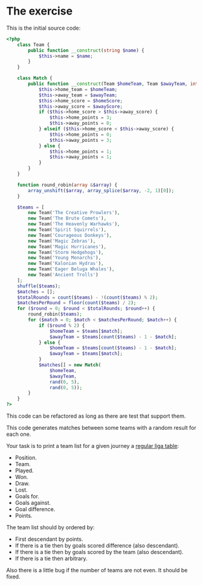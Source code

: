 # The exercise

This is the initial source code:
```php
<?php
    class Team {
        public function __construct(string $name) {
            $this->name = $name;
        }
    }

    class Match {
        public function __construct(Team $homeTeam, Team $awayTeam, int $homeScore, int $awayScore) {
            $this->home_team = $homeTeam;
            $this->away_team = $awayTeam;
            $this->home_score = $homeScore;
            $this->away_score = $awayScore;
            if ($this->home_score > $this->away_score) {
                $this->home_points = 3;
                $this->away_points = 0;
            } elseif ($this->home_score < $this->away_score) {
                $this->home_points = 0;
                $this->away_points = 3;
            } else {
                $this->home_points = 1;
                $this->away_points = 1;
            }
        }
    }

    function round_robin(array &$array) {
        array_unshift($array, array_splice($array, -2, 1)[0]);
    }

    $teams = [
        new Team('The Creative Prowlers'),
        new Team('The Brute Comets'),
        new Team('The Heavenly Warhawks'),
        new Team('Spirit Squirrels'),
        new Team('Courageous Donkeys'),
        new Team('Magic Zebras'),
        new Team('Magic Hurricanes'),
        new Team('Storm Hedgehogs'),
        new Team('Young Monarchs'),
        new Team('Kalonian Hydras'),
        new Team('Eager Beluga Whales'),
        new Team('Ancient Trolls')
    ];
    shuffle($teams);
    $matches = [];
    $totalRounds = count($teams) - !(count($teams) % 2);
    $matchesPerRound = floor(count($teams) / 2);
    for ($round = 0; $round < $totalRounds; $round++) {
        round_robin($teams);
        for ($match = 0; $match < $matchesPerRound; $match++) {
            if ($round % 2) {
                $homeTeam = $teams[$match];
                $awayTeam = $teams[count($teams) - 1 - $match];
            } else {
                $homeTeam = $teams[count($teams) - 1 - $match];
                $awayTeam = $teams[$match];
            }
            $matches[] = new Match(
                $homeTeam,
                $awayTeam,
                rand(0, 5),
                rand(0, 5));
        }
    }
?>
```

This code can be refactored as long as there are test that support them.

This code generates matches between some teams with a random result for each one.
 
Your task is to print a team list for a given journey a [regular liga table](https://en.wikipedia.org/wiki/Template:2018_Liga_1_table):
 * Position.
 * Team.
 * Played.
 * Won.
 * Draw.
 * Lost.
 * Goals for.
 * Goals against.
 * Goal difference.
 * Points.
 

The team list should by ordered by:
 * First descendant by points.
 * If there is a tie then by goals scored difference (also descendant).
 * If there is a tie then by goals scored by the team (also descendant).
 * If there is a tie then arbitrary.
 
Also there is a little bug if the number of teams are not even. It should be fixed. 